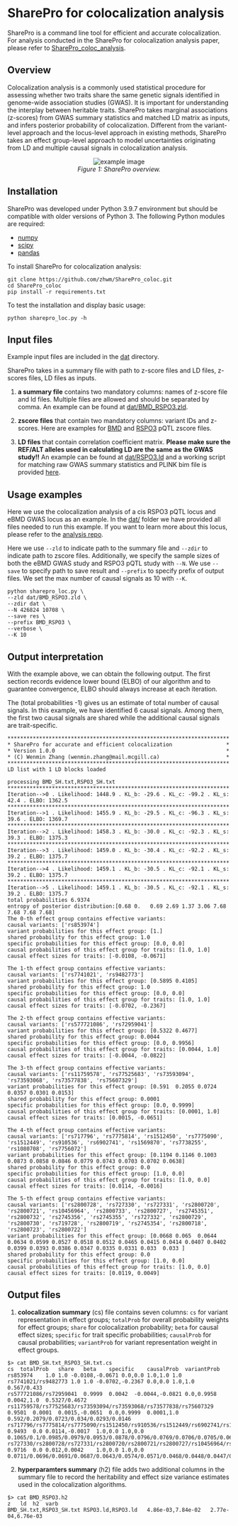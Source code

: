 # SharePro for colocalization analysis

SharePro is a command line tool for efficient and accurate colocalization. For analysis conducted in the SharePro for colocalization analysis paper, please refer to [SharePro_coloc_analysis](https://github.com/zhwm/sharepro_coloc_analysis).

## Overview 

Colocalization analysis is a commonly used statistical procedure for assessing whether two traits share the same genetic signals identified in genome-wide association studies (GWAS). It is important for understanding the interplay between heritable traits.
SharePro takes marginal associations (z-scores) from GWAS summary statistics and matched LD matrix as inputs, and infers posterior probability of colocalization. Different from the variant-level approach and the locus-level approach in existing methods, SharePro takes an effect group-level approach to model uncertainties originating from LD and multiple causal signals in colocalization analysis. 

<p align="center">
  <img src="doc/SharePro_loc.png" alt="example image">
  <br>
  <em>Figure 1: SharePro overview.</em>
</p>

## Installation

SharePro was developed under Python 3.9.7 environment but should be compatible with older versions of Python 3. The following Python modules are required:

* [numpy](http://www.numpy.org/)
* [scipy](http://www.scipy.org/)
* [pandas](https://pandas.pydata.org/getpandas.html)

To install SharePro for colocalization analysis:

```
git clone https://github.com/zhwm/SharePro_coloc.git
cd SharePro_coloc
pip install -r requirements.txt 
``` 

To test the installation and display basic usage:
```
python sharepro_loc.py -h
```

## Input files

Example input files are included in the [dat](dat/) directory.

SharePro takes in a summary file with path to z-score files and LD files, z-scores files, LD files as inputs.

1. **a summary file** contains two mandatory columns: names of z-score file and ld files. Multiple files are allowed and should be separated by comma. An example can be found at [dat/BMD_RSPO3.zld](dat/BMD_RSPO3.zld).

2. **zscore files** that contain two mandatory columns: variant IDs and z-scores. Here are examples for [BMD](dat/BMD_SH.txt) and [RSPO3](dat/RSPO3_SH.txt) pQTL zscore files.

3. **LD files** that contain correlation coefficient matrix. **Please make sure the REF/ALT alleles used in calculating LD are the same as the GWAS study!!** An example can be found at [dat/RSPO3.ld](dat/RSPO3.ld) and a working script for matching raw GWAS summary statistics and PLINK bim file is provided [here](match_bim_ss.py).
## Usage examples

Here we use the colocalization analysis of a cis RSPO3 pQTL locus and eBMD GWAS locus as an example. In the [dat/](dat/) folder we have provided all files needed to run this example.
If you want to learn more about this locus, please refer to the [analysis repo](https://github.com/zhwm/SharePro_coloc_analysis/tree/main/dat).

Here we use `--zld` to indicate path to the summary file and `--zdir` to indicate path to zscore files.
Additionally, we specify the sample sizes of both the eBMD GWAS study and RSPO3 pQTL study with `--N`.
We use `--save` to specify path to save result and `--prefix` to specify prefix of output files. We set the max number of causal signals as 10 with `--K`.

```
python sharepro_loc.py \
--zld dat/BMD_RSPO3.zld \
--zdir dat \
--N 426824 10708 \
--save res \
--prefix BMD_RSPO3 \
--verbose \
--K 10
```

## Output interpretation

With the example above, we can obtain the following output. The first section records evidence lower bound (ELBO) of our algorithm and to guarantee convergence, ELBO should always increase at each iteration.

The (total probabilities -1) gives us an estimate of total number of causal signals. In this example, we have identified 6 causal signals. Among them, the first two causal signals are shared while the additional causal signals are trait-specific.

```
**********************************************************************
* SharePro for accurate and efficient colocalization                 *
* Version 1.0.0                                                      *
* (C) Wenmin Zhang (wenmin.zhang@mail.mcgill.ca)                     *
**********************************************************************
LD list with 1 LD blocks loaded

processing BMD_SH.txt,RSPO3_SH.txt
**********************************************************************
Iteration-->0 . Likelihood: 1448.9 . KL_b: -29.6 . KL_c: -99.2 . KL_s: 42.4 . ELBO: 1362.5
**********************************************************************
Iteration-->1 . Likelihood: 1455.9 . KL_b: -29.5 . KL_c: -96.3 . KL_s: 39.6 . ELBO: 1369.7
**********************************************************************
Iteration-->2 . Likelihood: 1458.3 . KL_b: -30.0 . KL_c: -92.3 . KL_s: 39.3 . ELBO: 1375.3
**********************************************************************
Iteration-->3 . Likelihood: 1459.0 . KL_b: -30.4 . KL_c: -92.2 . KL_s: 39.2 . ELBO: 1375.7
**********************************************************************
Iteration-->4 . Likelihood: 1459.1 . KL_b: -30.5 . KL_c: -92.1 . KL_s: 39.2 . ELBO: 1375.7
**********************************************************************
Iteration-->5 . Likelihood: 1459.1 . KL_b: -30.5 . KL_c: -92.1 . KL_s: 39.2 . ELBO: 1375.7
total probabilities 6.9374
entropy of posterior distribution:[0.68 0.   0.69 2.69 1.37 3.06 7.68 7.68 7.68 7.68]
The 0-th effect group contains effective variants:
causal variants: ['rs853974']
variant probabilities for this effect group: [1.]
shared probability for this effect group: 1.0
specific probabilities for this effect group: [0.0, 0.0]
causal probabilities of this effect group for traits: [1.0, 1.0]
causal effect sizes for traits: [-0.0108, -0.0671]

The 1-th effect group contains effective variants:
causal variants: ['rs7741021', 'rs9482773']
variant probabilities for this effect group: [0.5895 0.4105]
shared probability for this effect group: 1.0
specific probabilities for this effect group: [0.0, 0.0]
causal probabilities of this effect group for traits: [1.0, 1.0]
causal effect sizes for traits: [-0.0702, -0.2367]

The 2-th effect group contains effective variants:
causal variants: ['rs577721086', 'rs72959041']
variant probabilities for this effect group: [0.5322 0.4677]
shared probability for this effect group: 0.0044
specific probabilities for this effect group: [0.0, 0.9956]
causal probabilities of this effect group for traits: [0.0044, 1.0]
causal effect sizes for traits: [-0.0044, -0.0822]

The 3-th effect group contains effective variants:
causal variants: ['rs11759578', 'rs77525683', 'rs73593094', 'rs73593068', 'rs73577838', 'rs75607329']
variant probabilities for this effect group: [0.591  0.2055 0.0724 0.0357 0.0301 0.0153]
shared probability for this effect group: 0.0001
specific probabilities for this effect group: [0.0, 0.9999]
causal probabilities of this effect group for traits: [0.0001, 1.0]
causal effect sizes for traits: [0.0015, -0.0651]

The 4-th effect group contains effective variants:
causal variants: ['rs717796', 'rs7775814', 'rs1512450', 'rs7775090', 'rs1512449', 'rs910536', 'rs6902741', 'rs1569870', 'rs7738255', 'rs1080708', 'rs7756072']
variant probabilities for this effect group: [0.1194 0.1146 0.1003 0.0873 0.0858 0.0846 0.0779 0.0743 0.0703 0.0702 0.0638]
shared probability for this effect group: 0.0
specific probabilities for this effect group: [1.0, 0.0]
causal probabilities of this effect group for traits: [1.0, 0.0]
causal effect sizes for traits: [0.0114, -0.0016]

The 5-th effect group contains effective variants:
causal variants: ['rs2800728', 'rs727330', 'rs727331', 'rs2800720', 'rs2800721', 'rs10456964', 'rs2800733', 'rs2800727', 'rs2745351', 'rs2800732', 'rs2745356', 'rs2745355', 'rs727332', 'rs2800729', 'rs2800730', 'rs719728', 'rs2800719', 'rs2745354', 'rs2800718', 'rs2800723', 'rs2800722']
variant probabilities for this effect group: [0.0668 0.065  0.0644 0.0634 0.0599 0.0527 0.0518 0.0512 0.0465 0.0415 0.0414 0.0407 0.0402 0.0399 0.0393 0.0386 0.0347 0.0335 0.0331 0.033  0.033 ]
shared probability for this effect group: 0.0
specific probabilities for this effect group: [1.0, 0.0]
causal probabilities of this effect group for traits: [1.0, 0.0]
causal effect sizes for traits: [0.0119, 0.0049]
```

## Output files

1. **colocalization summary** (cs) file contains seven columns: 
`cs` for variant representation in effect groups; 
`totalProb` for overall probability weights for effect groups; 
`share` for colocalization probability;
`beta` for causal effect sizes;
`specific` for trait specific probabilities;
`causalProb` for causal probabilities; 
`variantProb` for variant representation weight in effect groups.

```
$> cat BMD_SH.txt_RSPO3_SH.txt.cs 
cs	totalProb	share	beta	specific	causalProb	variantProb
rs853974	1.0	1.0	-0.0108,-0.0671	0.0,0.0	1.0,1.0	1.0
rs7741021/rs9482773	1.0	1.0	-0.0702,-0.2367	0.0,0.0	1.0,1.0	0.567/0.433
rs577721086/rs72959041	0.9999	0.0042	-0.0044,-0.0821	0.0,0.9958	0.0042,1.0	0.5327/0.4672
rs11759578/rs77525683/rs73593094/rs73593068/rs73577838/rs75607329	0.9501	0.0001	0.0015,-0.0651	0.0,0.9999	0.0001,1.0	0.592/0.2079/0.0723/0.034/0.0293/0.0146
rs717796/rs7775814/rs7775090/rs1512450/rs910536/rs1512449/rs6902741/rs1569870/rs1080708/rs7738255/rs7756072	0.9493	0.0	0.0114,-0.0017	1.0,0.0	1.0,0.0	0.1065/0.1/0.0985/0.0979/0.0953/0.0878/0.0796/0.0769/0.0706/0.0705/0.0657
rs727330/rs2800728/rs727331/rs2800720/rs2800721/rs2800727/rs10456964/rs2800733/rs2800730/rs2745351/rs2800729/rs2800732/rs719728/rs2745356/rs2745355/rs727332/rs2800719/rs2745354/rs2800718/rs10456965/rs2800723	0.9716	0.0	0.012,0.0042	1.0,0.0	1.0,0.0	0.0711/0.0696/0.0691/0.0687/0.0643/0.0574/0.0571/0.0468/0.0448/0.0447/0.0447/0.042/0.0404/0.0354/0.0348/0.0342/0.0308/0.0296/0.029/0.0287/0.0284

```

2. **hyperparamters summary** (h2) file adds two additional columns in the summary file to record the heritability and effect size variance estimates used in the colocalization algorithms.

```
$> cat BMD_RSPO3.h2              
z	ld	h2	varb
BMD_SH.txt,RSPO3_SH.txt	RSPO3.ld,RSPO3.ld	4.86e-03,7.84e-02	2.77e-04,6.76e-03
```
